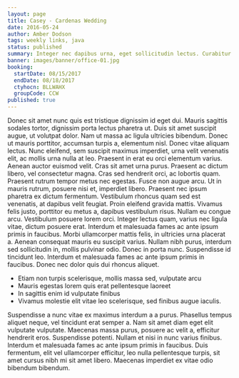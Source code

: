 ```yaml
---
layout: page
title: Casey - Cardenas Wedding
date: 2016-05-24
author: Amber Dodson
tags: weekly links, java
status: published
summary: Integer nec dapibus urna, eget sollicitudin lectus. Curabitur quam ex.
banner: images/banner/office-01.jpg
booking:
  startDate: 08/15/2017
  endDate: 08/18/2017
  ctyhocn: BLLWAHX
  groupCode: CCW
published: true
---
```

Donec sit amet nunc quis est tristique dignissim id eget dui. Mauris sagittis sodales tortor, dignissim porta lectus pharetra ut. Duis sit amet suscipit augue, ut volutpat dolor. Nam ut massa ac ligula ultricies bibendum. Donec ut mauris porttitor, accumsan turpis a, elementum nisl. Donec vitae aliquam lectus. Nunc eleifend, sem suscipit maximus imperdiet, urna velit venenatis elit, ac mollis urna nulla at leo. Praesent in erat eu orci elementum varius. Aenean auctor euismod velit. Cras sit amet urna purus. Praesent ac dictum libero, vel consectetur magna. Cras sed hendrerit orci, ac lobortis quam. Praesent rutrum tempor metus nec egestas. Fusce non augue arcu.
Ut in mauris rutrum, posuere nisi et, imperdiet libero. Praesent nec ipsum pharetra ex dictum fermentum. Vestibulum rhoncus quam sed est venenatis, at dapibus velit feugiat. Proin eleifend gravida mattis. Vivamus felis justo, porttitor eu metus a, dapibus vestibulum risus. Nullam eu congue arcu. Vestibulum posuere lorem orci. Integer lectus quam, varius nec ligula vitae, dictum posuere erat. Interdum et malesuada fames ac ante ipsum primis in faucibus. Morbi ullamcorper mattis felis, in ultricies urna placerat a. Aenean consequat mauris eu suscipit varius. Nullam nibh purus, interdum sed sollicitudin in, mollis pulvinar odio. Donec in porta nunc. Suspendisse id tincidunt leo. Interdum et malesuada fames ac ante ipsum primis in faucibus. Donec nec dolor quis dui rhoncus aliquet.

* Etiam non turpis scelerisque, mollis massa sed, vulputate arcu
* Mauris egestas lorem quis erat pellentesque laoreet
* In sagittis enim id vulputate finibus
* Vivamus molestie elit vitae leo scelerisque, sed finibus augue iaculis.

Suspendisse a nunc vitae ex maximus interdum a a purus. Phasellus tempus aliquet neque, vel tincidunt erat semper a. Nam sit amet diam eget elit vulputate vulputate. Maecenas massa purus, posuere ac velit a, efficitur hendrerit eros. Suspendisse potenti. Nullam et nisi in nunc varius finibus. Interdum et malesuada fames ac ante ipsum primis in faucibus. Duis fermentum, elit vel ullamcorper efficitur, leo nulla pellentesque turpis, sit amet cursus nibh mi sit amet libero. Maecenas imperdiet ex vitae odio bibendum bibendum.
